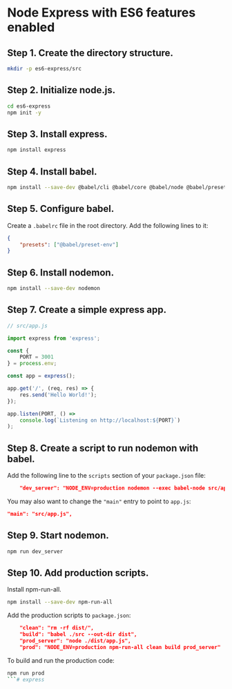 # Node Express with ES6 features enabled

## Step 1. Create the directory structure.
```bash
mkdir -p es6-express/src
```
## Step 2. Initialize node.js.
```bash
cd es6-express
npm init -y
```
## Step 3. Install express.
```bash
npm install express
```
## Step 4. Install babel.
```bash
npm install --save-dev @babel/cli @babel/core @babel/node @babel/preset-env
```
## Step 5. Configure babel.
Create a `.babelrc` file in the root directory.  Add the following lines to it:
```json
{
    "presets": ["@babel/preset-env"]
}
```

## Step 6. Install nodemon.
```bash
npm install --save-dev nodemon
```
## Step 7. Create a simple express app.
```javascript
// src/app.js

import express from 'express';

const {
    PORT = 3001
} = process.env;

const app = express();

app.get('/', (req, res) => {
    res.send('Hello World!');
});

app.listen(PORT, () => 
    console.log(`Listening on http://localhost:${PORT}`)
);
```
## Step 8. Create a script to run nodemon with babel.
Add the following line to the `scripts` section of your `package.json` file:
```json
    "dev_server": "NODE_ENV=production nodemon --exec babel-node src/app.js"
```
You may also want to change the `"main"` entry to point to `app.js`:
```json
"main": "src/app.js",
```
## Step 9. Start nodemon.
```bash
npm run dev_server
```
## Step 10.  Add production scripts.
Install npm-run-all.
```bash
npm install --save-dev npm-run-all
```

Add the production scripts to `package.json`:
```json
    "clean": "rm -rf dist/",
    "build": "babel ./src --out-dir dist",
    "prod_server": "node ./dist/app.js",
    "prod": "NODE_ENV=production npm-run-all clean build prod_server"
```
To build and run the production code:
```bash
npm run prod
```# express
